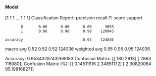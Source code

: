 #### Model
[1 1 1 ... 1 1 1]
Classification Report:
              precision    recall  f1-score   support

           0       0.06      0.06      0.06      3093
           1       0.98      0.98      0.98    120943

    accuracy                           0.95    124036
   macro avg       0.52      0.52      0.52    124036
weighted avg       0.95      0.95      0.95    124036

Accuracy: 0.9534328743268083
Confusion Matrix:
[[   180   2913]
 [  2863 118080]]
Confusion Matrix (%):
[[ 0.14511916  2.34851172]
 [ 2.30820084 95.19816827]]
